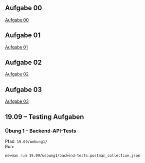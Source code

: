 ## Aufgabe 00
[Aufgabe 00](./22.08/)

## Aufgabe 01
[Aufgabe 01](./29.8//)

## Aufgabe 02
[Aufgabe 02](./05.09//)

## Aufgabe 03
[Aufgabe 03](./12.09//)

## 19.09 – Testing Aufgaben

### Übung 1 – Backend-API-Tests
Pfad: `19.09/uebung1/`  
Run:
```bash
newman run 19.09/uebung1/backend-tests.postman_collection.json